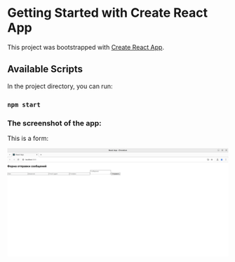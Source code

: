 # Getting Started with Create React App

This project was bootstrapped with [Create React App](https://github.com/facebook/create-react-app).

## Available Scripts

In the project directory, you can run:

### `npm start`




### The screenshot of the app:

This is a form:

![alt text](<Screenshot from 2024-11-24 17-14-18.png>)